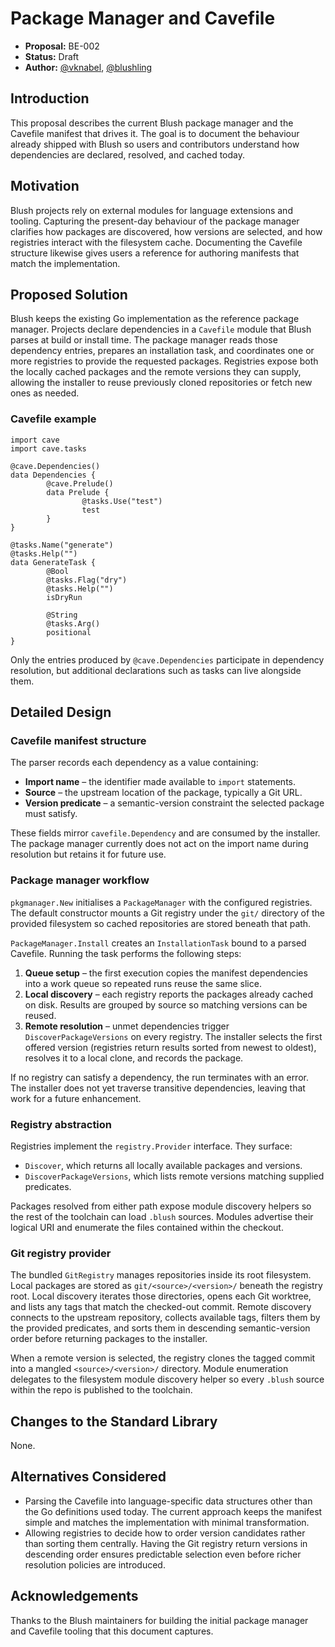 # Package Manager and Cavefile

- **Proposal:** BE-002
- **Status:** Draft
- **Author:** [@vknabel](https://github.com/vknabel), [@blushling](https://github.com/blushling)

## Introduction

This proposal describes the current Blush package manager and the Cavefile
manifest that drives it. The goal is to document the behaviour already shipped
with Blush so users and contributors understand how dependencies are declared,
resolved, and cached today.

## Motivation

Blush projects rely on external modules for language extensions and tooling.
Capturing the present-day behaviour of the package manager clarifies how
packages are discovered, how versions are selected, and how registries interact
with the filesystem cache. Documenting the Cavefile structure likewise gives
users a reference for authoring manifests that match the implementation.

## Proposed Solution

Blush keeps the existing Go implementation as the reference package manager.
Projects declare dependencies in a `Cavefile` module that Blush parses at build
or install time. The package manager reads those dependency entries, prepares an
installation task, and coordinates one or more registries to provide the
requested packages. Registries expose both the locally cached packages and the
remote versions they can supply, allowing the installer to reuse previously
cloned repositories or fetch new ones as needed.

### Cavefile example

```blush
import cave
import cave.tasks

@cave.Dependencies()
data Dependencies {
        @cave.Prelude()
        data Prelude {
                @tasks.Use("test")
                test
        }
}

@tasks.Name("generate")
@tasks.Help("")
data GenerateTask {
        @Bool
        @tasks.Flag("dry")
        @tasks.Help("")
        isDryRun

        @String
        @tasks.Arg()
        positional
}
```

Only the entries produced by `@cave.Dependencies` participate in dependency
resolution, but additional declarations such as tasks can live alongside them.

## Detailed Design

### Cavefile manifest structure

The parser records each dependency as a value containing:

- **Import name** – the identifier made available to `import` statements.
- **Source** – the upstream location of the package, typically a Git URL.
- **Version predicate** – a semantic-version constraint the selected package
  must satisfy.

These fields mirror `cavefile.Dependency` and are consumed by the installer. The
package manager currently does not act on the import name during resolution but
retains it for future use.

### Package manager workflow

`pkgmanager.New` initialises a `PackageManager` with the configured registries.
The default constructor mounts a Git registry under the `git/` directory of the
provided filesystem so cached repositories are stored beneath that path.

`PackageManager.Install` creates an `InstallationTask` bound to a parsed
Cavefile. Running the task performs the following steps:

1. **Queue setup** – the first execution copies the manifest dependencies into a
   work queue so repeated runs reuse the same slice.
2. **Local discovery** – each registry reports the packages already cached on
   disk. Results are grouped by source so matching versions can be reused.
3. **Remote resolution** – unmet dependencies trigger `DiscoverPackageVersions`
   on every registry. The installer selects the first offered version (registries
   return results sorted from newest to oldest), resolves it to a local clone,
   and records the package.

If no registry can satisfy a dependency, the run terminates with an error. The
installer does not yet traverse transitive dependencies, leaving that work for a
future enhancement.

### Registry abstraction

Registries implement the `registry.Provider` interface. They surface:

- `Discover`, which returns all locally available packages and versions.
- `DiscoverPackageVersions`, which lists remote versions matching supplied
  predicates.

Packages resolved from either path expose module discovery helpers so the rest
of the toolchain can load `.blush` sources. Modules advertise their logical URI
and enumerate the files contained within the checkout.

### Git registry provider

The bundled `GitRegistry` manages repositories inside its root filesystem. Local
packages are stored as `git/<source>/<version>/` beneath the registry root.
Local discovery iterates those directories, opens each Git worktree, and lists
any tags that match the checked-out commit. Remote discovery connects to the
upstream repository, collects available tags, filters them by the provided
predicates, and sorts them in descending semantic-version order before returning
packages to the installer.

When a remote version is selected, the registry clones the tagged commit into a
mangled `<source>/<version>/` directory. Module enumeration delegates to the
filesystem module discovery helper so every `.blush` source within the repo is
published to the toolchain.

## Changes to the Standard Library

None.

## Alternatives Considered

- Parsing the Cavefile into language-specific data structures other than the
  Go definitions used today. The current approach keeps the manifest simple and
  matches the implementation with minimal transformation.
- Allowing registries to decide how to order version candidates rather than
  sorting them centrally. Having the Git registry return versions in descending
  order ensures predictable selection even before richer resolution policies are
  introduced.

## Acknowledgements

Thanks to the Blush maintainers for building the initial package manager and
Cavefile tooling that this document captures.
